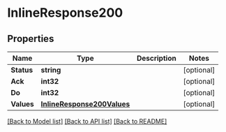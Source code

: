 # InlineResponse200

## Properties
Name | Type | Description | Notes
------------ | ------------- | ------------- | -------------
**Status** | **string** |  | [optional] 
**Ack** | **int32** |  | [optional] 
**Do** | **int32** |  | [optional] 
**Values** | [**InlineResponse200Values**](inline_response_200_values.md) |  | [optional] 

[[Back to Model list]](../README.md#documentation-for-models) [[Back to API list]](../README.md#documentation-for-api-endpoints) [[Back to README]](../README.md)



